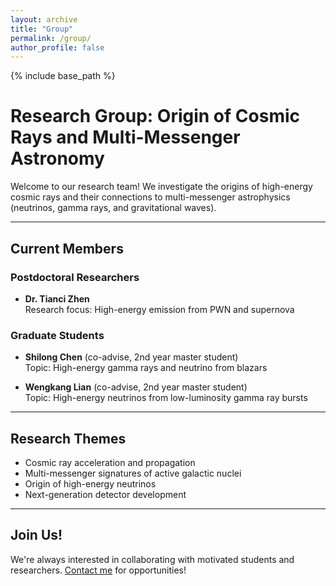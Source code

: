```yaml
---
layout: archive
title: "Group"
permalink: /group/
author_profile: false
---
```


{% include base_path %}

# Research Group: Origin of Cosmic Rays and Multi-Messenger Astronomy

Welcome to our research team! We investigate the origins of high-energy cosmic rays and their connections to multi-messenger astrophysics (neutrinos, gamma rays, and gravitational waves).

---

## Current Members

### Postdoctoral Researchers
- **Dr. Tianci Zhen**  
  Research focus: High-energy emission from PWN and supernova

### Graduate Students
- **Shilong Chen** (co-advise, 2nd year master student)  
  Topic: High-energy gamma rays and neutrino from blazars

- **Wengkang Lian** (co-advise, 2nd year master student)  
  Topic: High-energy neutrinos from low-luminosity gamma ray bursts 

---

## Research Themes
- Cosmic ray acceleration and propagation 
- Multi-messenger signatures of active galactic nuclei  
- Origin of high-energy neutrinos  
- Next-generation detector development

---

## Join Us!
We're always interested in collaborating with motivated students and researchers. [Contact me](mailto:zhangbing@ihep.ac.cn) for opportunities!
